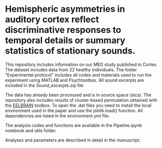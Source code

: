 # Hemispheric asymmetries in auditory cortex reflect discriminative responses to temporal details or summary statistics of stationary sounds.

This repository includes information on our MEG study published in Cortex.
The dataset includes data from 22 healthy individuals. The folder "Experimental protocol" includes all codes and materials used to run the experiment using MATLAB and Psychtoolbox. All sound excerpts are included in the Sound_excerpts.zip file 

The data has already been processed and is in source space (stcs). The repository also includes results of cluster-based permutation obtained with the [EELBRAIN](https://eelbrain.readthedocs.io/en/stable/) toolbox. 
To open the .dat files you need to install the local environment used in the paper and use the joblib.load() function. 
All dependencies are listed in the environment.yml file.

The analysis codes and functions are available in the Pipeline.ipynb notebook and utils folder.


Analyses and parameters are described in detail in the manuscript.
